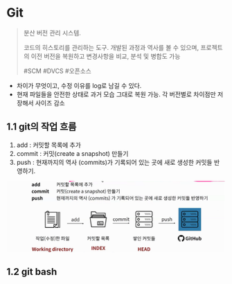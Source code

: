 # Git

> 분산 버전 관리 시스템. 
>
> 코드의 히스토리를 관리하는 도구. 개발된 과정과 역사를 볼 수 있으며, 프로젝트의 이전 버전을 복원하고 변경사항을 비교, 분석 및 병합도 가능
>
> #SCM #DVCS #오픈소스



- 차이가 무엇이고, 수정 이유를 log로 남길 수 있다.
- 현재 파일들을 안전한 상태로 과거 모습 그대로 복원 가능. 각 버전별로 차이점만 저장해서 사이즈 감소



## 1.1 git의 작업 흐름

1. add : 커밋할 목록에 추가
2. commit : 커밋(create a snapshot) 만들기
3. push : 현재까지의 역사 (commits)가 기록되어 있는 곳에 새로 생성한 커밋들 반영하기.

![](Git.assets/image-20210115112029369.png)



## 1.2 git bash

